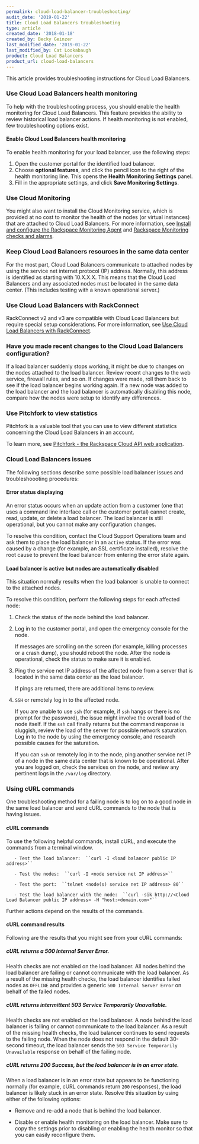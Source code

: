 ```yaml
---
permalink: cloud-load-balancer-troubleshooting/
audit_date: '2019-01-22'
title: Cloud Load Balancers troubleshooting
type: article
created_date: '2018-01-18'
created_by: Becky Geinzer
last_modified_date: '2019-01-22'
last_modified_by: Cat Lookabaugh
product: Cloud Load Balancers
product_url: cloud-load-balancers
---
```


This article provides troubleshooting instructions for Cloud Load Balancers.

### Use Cloud Load Balancers health monitoring

To help with the troubleshooting process, you should enable the health monitoring for Cloud Load Balancers.
This feature provides the ability to review historical load balancer actions.  If health monitoring is not enabled, few troubleshooting options exist.

#### Enable Cloud Load Balancers health monitoring

To enable health monitoring for your load balancer, use the following steps:

1. Open the customer portal for the identified load balancer.
2. Choose **optional features**, and click the pencil icon to the right of the health monitoring line.  This opens the **Health Monitoring Settings** panel.
3. Fill in the appropriate settings, and click **Save Monitoring Settings**.

### Use Cloud Monitoring

You might also want to install the Cloud Monitoring service, which is provided at no cost to monitor the health of the nodes (or virtual instances) that are attached to Cloud Load Balancers. For more information, see [Install and configure the Rackspace Monitoring Agent](/how-to/install-and-configure-the-rackspace-monitoring-agent/) and [Rackspace Monitoring checks and alarms](/how-to/rackspace-monitoring-checks-and-alarms/).

### Keep Cloud Load Balancers resources in the same data center

For the most part, Cloud Load Balancers communicate to attached nodes by using the service net internet protocol (IP) address.  Normally, this address is identified as starting with 10.X.X.X.  This means that the Cloud Load Balancers and any associated nodes must be located in the same data center. (This includes testing with a known operational server.)

### Use Cloud Load Balancers with RackConnect

RackConnect v2 and v3 are compatible with Cloud Load Balancers but require special setup considerations. For more information, see [Use Cloud Load Balancers with RackConnect](/how-to/using-cloud-load-balancers-with-rackconnect).


### Have you made recent changes to the Cloud Load Balancers configuration?

If a load balancer suddenly stops working, it might be due to changes on the nodes attached to the load balancer.  Review recent changes to the web service, firewall rules, and so on.  If changes were made, roll them back to see if the load balancer begins working again.  If a new node was added to the load balancer and the load balancer is automatically disabling this node, compare how the nodes were setup to identify any differences.


### Use Pitchfork to view statistics

 Pitchfork is a valuable tool that you can use to view different statistics concerning the Cloud Load Balancers in an account.

 To learn more, see [Pitchfork - the Rackspace Cloud API web application](/how-to/pitchfork-the-rackspace-cloud-api-web-application).

### Cloud Load Balancers issues

The following sections describe some possible load balancer issues and troubleshoooting procedures:

#### Error status displaying

An error status occurs when an update action from a customer (one that uses a command line interface call or the customer portal) cannot create, read, update, or delete a load balancer.  The load balancer is still operational, but you cannot make any configuration changes.

To resolve this condition, contact the Cloud Support Operations team and ask them to place the load balancer in an ``active`` status.  If the error was caused by a change (for example, an SSL certificate installed), resolve the root cause to prevent the load balancer from entering the error state again.

#### Load balancer is active but nodes are automatically disabled

This situation normally results when the load balancer is unable to connect to the attached nodes.

To resolve this condition, perform the following steps for each affected node:

1. Check the status of the node behind the load balancer.

2. Log in to the customer portal, and open the emergency console for the node.

   If messages are scrolling on the screen (for example, killing processes or a crash dump), you should reboot the node.  After the node is operational, check the status to make sure it is enabled.

3. Ping the service net IP address of the affected node from a server that is located in the same data center as the load balancer.

   If pings are returned, there are additional items to review.

4. ``SSH`` or remotely log in to the affected node.

   If you are unable to use ``ssh`` (for example, if ``ssh`` hangs or there is no prompt for the password), the issue might involve the overall load of the node itself.  If the ``ssh`` call finally returns but the command response is sluggish, review the load of the server for possible network saturation.  Log in to the node by using the emergency console, and research possible causes for the saturation.

   If you can ``ssh`` or remotely log in to the node, ping another service net IP of a node in the same data center that is known to be operational.  After you are logged on, check the services on the node, and review any pertinent logs in the ``/var/log`` directory.

### Using cURL commands

One troubleshooting method for a failing node is to log on to a good node in the same load balancer and send cURL commands to the node that is having issues.

#### cURL commands

To use the following helpful commands, install cURL, and execute the commands from a terminal window.

       - Test the load balancer:  ``curl -I <load balancer public IP address>``

       - Test the nodes:  ``curl -I <node service net IP address>``

       - Test the port:  ``telnet <node(s) service net IP address> 80``

       - Test the load balancer with the node:  ``curl -sik http://<Cloud Load Balancer public IP address> -H "host:<domain.com>"``

Further actions depend on the results of the commands.

#### cURL command results

Following are the results that you might see from your cURL commands:

#####  cURL returns a 500 Internal Server Error.

Health checks are not enabled on the load balancer.  All nodes behind the load balancer are failing or cannot communicate with the load balancer.  As a result of the missing health checks, the load balancer identifies failed nodes as ``OFFLINE`` and provides a generic ``500 Internal Server Error`` on behalf of the failed nodes.

##### cURL returns intermittent 503 Service Temporarily Unavailable.

Health checks are not enabled on the load balancer.  A node behind the load balancer is failing or cannot communicate to the load balancer.  As a result of the missing health checks, the load balancer continues to send requests to the failing node.  When the node does not respond in the default 30-second timeout, the load balancer sends the ``503 Service Temporarily Unavailable`` response on behalf of the failing node.

##### cURL returns 200 Success, but the load balancer is in an error state.

When a load balancer is in an error state but appears to be functioning normally (for example, cURL commands return ``200`` responses), the load balancer is likely stuck in an error state.  Resolve this situation by using either of the following options:

- Remove and re-add a node that is behind the load balancer.

- Disable or enable health monitoring on the load balancer. Make sure to copy the settings prior to disabling or enabling the health monitor so that you can easily reconfigure them.

